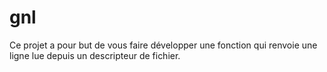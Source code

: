 # gnl

Ce projet a pour but de vous faire développer une fonction qui renvoie une ligne
lue depuis un descripteur de fichier.
